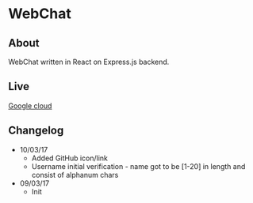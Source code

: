 # WebChat

## About

WebChat written in React on Express.js backend. 

## Live 

[Google cloud](https://chatapp-161017.appspot.com/)

## Changelog

* 10/03/17
  * Added GitHub icon/link
  * Username initial verification - name got to be [1-20] in length and consist of alphanum chars
* 09/03/17
  * Init